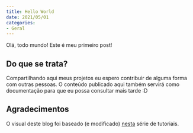 ```yaml
---
title: Hello World
date: 2021/05/01
categories:
- Geral
---
```

Olá, todo mundo! Este é meu primeiro post!
<!-- more -->
## Do que se trata?
Compartilhando aqui meus projetos eu espero contribuir de alguma forma com outras pessoas.
O conteúdo publicado aqui também servirá como documentação para que eu possa consultar mais tarde :D

## Agradecimentos
O visual deste blog foi baseado (e modificado) [nesta](https://www.codeblocq.com/2016/03/Create-an-Hexo-Theme-Part-1-Index/) série de tutoriais.


